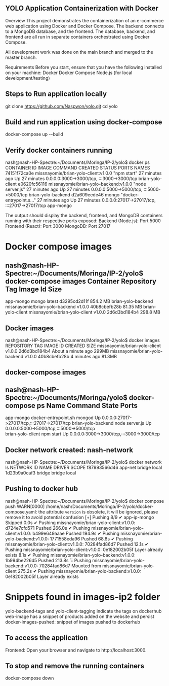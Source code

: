 ## YOLO Application Containerization with Docker
Overview
This project demonstrates the containerization of an e-commerce web application using Docker and Docker Compose. The backend connects to a MongoDB database, and the frontend. The database, backend, and frontend are all run in separate containers orchestrated using Docker Compose.

All development work was done on the main branch and merged to the master branch.

Requirements
Before you start, ensure that you have the following installed on your machine:
Docker
Docker Compose
Node.js (for local development/testing)

## Steps to Run application locally
git clone https://github.com/Naspwon/yolo.git
cd yolo

## Build and run application using docker-compose
docker-compose up --build

## Verify docker containers running
nash@nash-HP-Spectre:~/Documents/Moringa/IP-2/yolo$ docker ps
CONTAINER ID   IMAGE                                   COMMAND                  CREATED          STATUS          PORTS                                                                                      NAMES
74151f72ca0e   missnayomie/brian-yolo-client:v1.0.0    "npm start"              27 minutes ago   Up 27 minutes   0.0.0.0:3000->3000/tcp, :::3000->3000/tcp                                                  brian-yolo-client
e0620fc56116   missnayomie/brian-yolo-backend:v1.0.0   "node server.js"         27 minutes ago   Up 27 minutes   0.0.0.0:5000->5000/tcp, :::5000->5000/tcp                                                  brian-yolo-backend
d2a609eede46   mongo                                   "docker-entrypoint.s…"   27 minutes ago   Up 27 minutes   0.0.0.0:27017->27017/tcp, :::27017->27017/tcp                                              app-mongo


The output should display the backend, frontend, and MongoDB containers running with their respective ports exposed:
Backend (Node.js): Port 5000
Frontend (React): Port 3000
MongoDB: Port 27017

# Docker compose images
nash@nash-HP-Spectre:~/Documents/Moringa/IP-2/yolo$ docker-compose images
    Container                  Repository              Tag       Image Id       Size  
--------------------------------------------------------------------------------------
app-mongo            mongo                            latest   d3295cd2d11f   854.2 MB
brian-yolo-backend   missnayomie/brian-yolo-backend   v1.0.0   40b8cbefb28b   81.35 MB
brian-yolo-client    missnayomie/brian-yolo-client    v1.0.0   2d6d3bd184b4   298.8 MB


## Docker images
nash@nash-HP-Spectre:~/Documents/Moringa/IP-2/yolo$ docker images
REPOSITORY                       TAG       IMAGE ID       CREATED              SIZE
missnayomie/brian-yolo-client    v1.0.0    2d6d3bd184b4   About a minute ago   299MB
missnayomie/brian-yolo-backend   v1.0.0    40b8cbefb28b   4 minutes ago        81.3MB


## docker-compose images
nash@nash-HP-Spectre:~/Documents/Moringa/yolo$ docker-compose ps
       Name                    Command             State                      Ports                    
-------------------------------------------------------------------------------------------------------
app-mongo            docker-entrypoint.sh mongod   Up      0.0.0.0:27017->27017/tcp,:::27017->27017/tcp
brian-yolo-backend   node server.js                Up      0.0.0.0:5000->5000/tcp,:::5000->5000/tcp    
brian-yolo-client    npm start                     Up      0.0.0.0:3000->3000/tcp,:::3000->3000/tcp 


## Docker network created: nash-network
nash@nash-HP-Spectre:~/Documents/Moringa/IP-2/yolo$ docker network ls
NETWORK ID     NAME              DRIVER    SCOPE
f87993566d46   app-net           bridge    local
1d23b9a0caf3   bridge            bridge    local


## Pushing to docker hub
nash@nash-HP-Spectre:~/Documents/Moringa/IP-2/yolo$ docker compose push
WARN[0000] /home/nash/Documents/Moringa/IP-2/yolo/docker-compose.yaml: the attribute `version` is obsolete, it will be ignored, please remove it to avoid potential confusion 
[+] Pushing 8/9
 ✔ app-ip-mongo Skipped                                                                                                                                                                                                                                                    0.0s 
 ✔ Pushing missnayomie/brian-yolo-client:v1.0.0: d724e7cfd571 Pushed                                                                                                                                                                                                     266.0s 
 ✔ Pushing missnayomie/brian-yolo-client:v1.0.0: b499e649aaae Pushed                                                                                                                                                                                                     194.9s 
 ✔ Pushing missnayomie/brian-yolo-backend:v1.0.0: 1771558eda96 Pushed                                                                                                                                                                                                     68.8s 
 ✔ Pushing missnayomie/brian-yolo-client:v1.0.0: 70284fad86d7 Pushed                                                                                                                                                                                                      12.1s 
 ✔ Pushing missnayomie/brian-yolo-client:v1.0.0: 0e182002b05f Layer already exists                                                                                                                                                                                         8.1s 
 ✔ Pushing missnayomie/brian-yolo-backend:v1.0.0: 1b994be226d5 Pushed                                                                                                                                                                                                    213.8s 
 ⠹ Pushing missnayomie/brian-yolo-backend:v1.0.0: 70284fad86d7 Mounted from missnayomie/brian-yolo-client                                                                                                                                                                275.2s 
 ✔ Pushing missnayomie/brian-yolo-backend:v1.0.0: 0e182002b05f Layer already exists 


 
# Snippets found in images-ip2 folder
yolo-backend-tags and yolo-client-tagging indicate the tags on dockerhub
web-image has a snippet of products added on the website and persist
docker-images-pushed: snippet of images pushed to dockerhub

## To access the application
Frontend: Open your browser and navigate to http://localhost:3000.

## To stop and remove the running containers
docker-compose down
